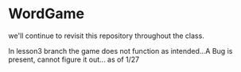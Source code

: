 # WordGame
we'll continue to revisit this repository throughout the class.

In lesson3 branch the game does not function as intended...A Bug is present, cannot figure it out... as of 
1/27
